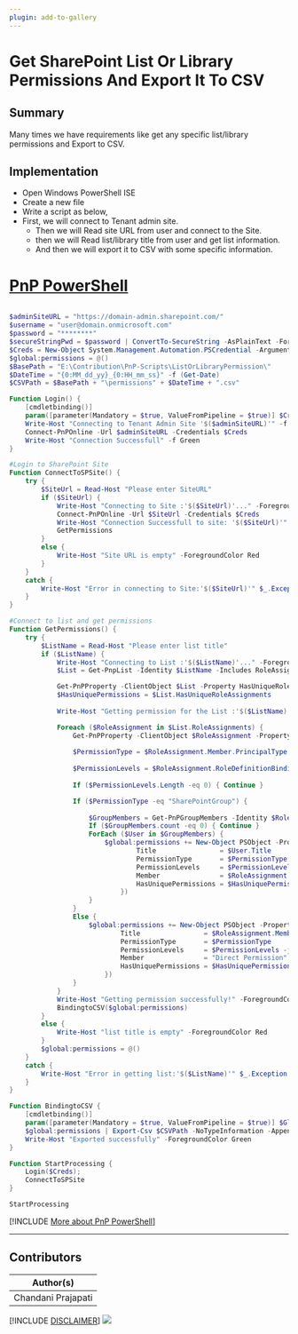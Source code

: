 ```yaml
---
plugin: add-to-gallery
---
```


# Get SharePoint List Or Library Permissions And Export It To CSV

## Summary

Many times we have requirements like get any specific list/library permissions and Export to CSV.

## Implementation

- Open Windows PowerShell ISE
- Create a new file
- Write a script as below,
- First, we will connect to Tenant admin site.
    - Then we will Read site URL from user and connect to the Site.
	- then we will Read list/library title from user and get list information.
    - And then we will export it to CSV with some specific information.
 
# [PnP PowerShell](#tab/pnpps)
```powershell

$adminSiteURL = "https://domain-admin.sharepoint.com/"
$username = "user@domain.onmicrosoft.com"
$password = "********"
$secureStringPwd = $password | ConvertTo-SecureString -AsPlainText -Force 
$Creds = New-Object System.Management.Automation.PSCredential -ArgumentList $username, $secureStringPwd
$global:permissions = @()
$BasePath = "E:\Contribution\PnP-Scripts\ListOrLibraryPermission\"
$DateTime = "{0:MM_dd_yy}_{0:HH_mm_ss}" -f (Get-Date)
$CSVPath = $BasePath + "\permissions" + $DateTime + ".csv"

Function Login() {
    [cmdletbinding()]
    param([parameter(Mandatory = $true, ValueFromPipeline = $true)] $Creds)     
    Write-Host "Connecting to Tenant Admin Site '$($adminSiteURL)'" -f Yellow 
    Connect-PnPOnline -Url $adminSiteURL -Credentials $Creds
    Write-Host "Connection Successfull" -f Green 
}

#Login to SharePoint Site
Function ConnectToSPSite() {
    try {
        $SiteUrl = Read-Host "Please enter SiteURL"
        if ($SiteUrl) {
            Write-Host "Connecting to Site :'$($SiteUrl)'..." -ForegroundColor Yellow  
            Connect-PnPOnline -Url $SiteUrl -Credentials $Creds
            Write-Host "Connection Successfull to site: '$($SiteUrl)'" -ForegroundColor Green              
            GetPermissions
        }
        else {
            Write-Host "Site URL is empty" -ForegroundColor Red
        }
    }
    catch {
        Write-Host "Error in connecting to Site:'$($SiteUrl)'" $_.Exception.Message -ForegroundColor Red               
    } 
}

#Connect to list and get permissions
Function GetPermissions() {
    try {
        $ListName = Read-Host "Please enter list title"
        if ($ListName) {
            Write-Host "Connecting to List :'$($ListName)'..." -ForegroundColor Yellow  
            $List = Get-PnpList -Identity $ListName -Includes RoleAssignments

            Get-PnPProperty -ClientObject $List -Property HasUniqueRoleAssignments, RoleAssignments      
            $HasUniquePermissions = $List.HasUniqueRoleAssignments
            
            Write-Host "Getting permission for the List :'$($ListName)'..." -ForegroundColor Yellow  

            Foreach ($RoleAssignment in $List.RoleAssignments) {                
                Get-PnPProperty -ClientObject $RoleAssignment -Property RoleDefinitionBindings, Member
                  
                $PermissionType = $RoleAssignment.Member.PrincipalType
                     
                $PermissionLevels = $RoleAssignment.RoleDefinitionBindings | Select -ExpandProperty Name
                
                If ($PermissionLevels.Length -eq 0) { Continue } 

                If ($PermissionType -eq "SharePointGroup") {
                    
                    $GroupMembers = Get-PnPGroupMembers -Identity $RoleAssignment.Member.LoginName                                  
                    If ($GroupMembers.count -eq 0) { Continue }
                    ForEach ($User in $GroupMembers) {
                        $global:permissions += New-Object PSObject -Property ([ordered]@{
                                Title                = $User.Title 
                                PermissionType       = $PermissionType
                                PermissionLevels     = $PermissionLevels -join ","
                                Member               = $RoleAssignment.Member.Title     
                                HasUniquePermissions = $HasUniquePermissions                                     
                            })  
                    }
                }                        
                Else {                                        
                    $global:permissions += New-Object PSObject -Property ([ordered]@{
                            Title                = $RoleAssignment.Member.Title 
                            PermissionType       = $PermissionType
                            PermissionLevels     = $PermissionLevels -join ","
                            Member               = "Direct Permission"      
                            HasUniquePermissions = $HasUniquePermissions                             
                        })  
                }                            
            }   
            Write-Host "Getting permission successfully!" -ForegroundColor Green                         
            BindingtoCSV($global:permissions)
        }
        else {
            Write-Host "list title is empty" -ForegroundColor Red
        }
        $global:permissions = @()
    }
    catch {
        Write-Host "Error in getting list:'$($ListName)'" $_.Exception.Message -ForegroundColor Red               
    } 
}

Function BindingtoCSV {
    [cmdletbinding()]
    param([parameter(Mandatory = $true, ValueFromPipeline = $true)] $Global)   
    $global:permissions | Export-Csv $CSVPath -NoTypeInformation -Append
    Write-Host "Exported successfully" -ForegroundColor Green
}

Function StartProcessing {
    Login($Creds);   
    ConnectToSPSite 
}

StartProcessing

```
[!INCLUDE [More about PnP PowerShell](../../docfx/includes/MORE-PNPPS.md)]
***


## Contributors

| Author(s) |
|-----------|
| Chandani Prajapati |

[!INCLUDE [DISCLAIMER](../../docfx/includes/DISCLAIMER.md)]
<img src="https://pnptelemetry.azurewebsites.net/script-samples/scripts/spo-get-list-library-permission-export-to-csv" aria-hidden="true" />
